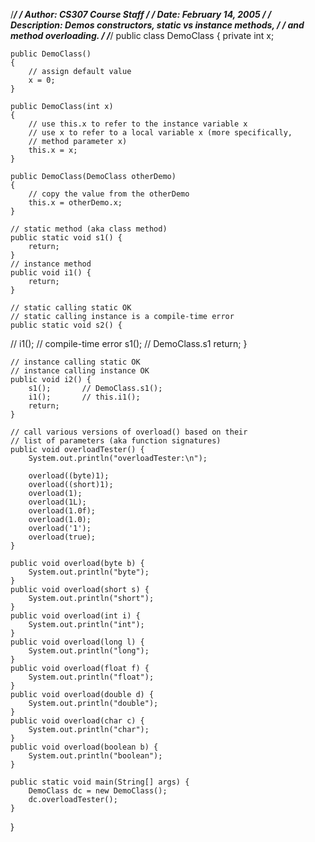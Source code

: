 /******************************************************************/
/* Author: CS307 Course Staff                                     */
/* Date: February 14, 2005                                        */
/* Description: Demos constructors, static vs instance methods,   */
/*              and method overloading.                           */
/******************************************************************/
public class DemoClass
{
    private int x;

    public DemoClass()
    {
        // assign default value
        x = 0;
    }

    public DemoClass(int x)
    {
        // use this.x to refer to the instance variable x
        // use x to refer to a local variable x (more specifically,
        // method parameter x)
        this.x = x;
    }

    public DemoClass(DemoClass otherDemo)
    {
        // copy the value from the otherDemo
        this.x = otherDemo.x;
    }

    // static method (aka class method)
    public static void s1() {
        return;
    }
    // instance method
    public void i1() {
        return;
    }

    // static calling static OK
    // static calling instance is a compile-time error
    public static void s2() {
//        i1();     // compile-time error
        s1();       // DemoClass.s1
        return;
    }

    // instance calling static OK
    // instance calling instance OK
    public void i2() {
        s1();       // DemoClass.s1();
        i1();       // this.i1();
        return;
    }

    // call various versions of overload() based on their 
    // list of parameters (aka function signatures)
    public void overloadTester() {
        System.out.println("overloadTester:\n");

        overload((byte)1);
        overload((short)1);
        overload(1);
        overload(1L);
        overload(1.0f);
        overload(1.0);
        overload('1');
        overload(true);
    }
    
    public void overload(byte b) {
        System.out.println("byte");
    }    
    public void overload(short s) {
        System.out.println("short");
    }    
    public void overload(int i) {
        System.out.println("int");
    }
    public void overload(long l) {
        System.out.println("long");
    }
    public void overload(float f) {
        System.out.println("float");
    }
    public void overload(double d) {
        System.out.println("double");
    }    
    public void overload(char c) {
        System.out.println("char");
    }    
    public void overload(boolean b) {
        System.out.println("boolean");
    }    

    public static void main(String[] args) {
        DemoClass dc = new DemoClass();
        dc.overloadTester();
    }
}
